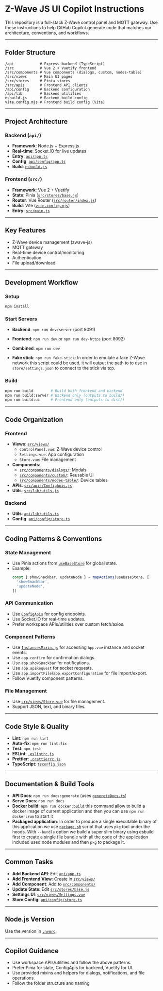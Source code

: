 # Z-Wave JS UI Copilot Instructions

This repository is a full-stack Z-Wave control panel and MQTT gateway. Use these instructions to help GitHub Copilot generate code that matches our architecture, conventions, and workflows.

---

## Folder Structure

```
/api            # Express backend (TypeScript)
/src            # Vue 2 + Vuetify frontend
/src/components # Vue components (dialogs, custom, nodes-table)
/src/views      # Main UI pages
/src/stores     # Pinia stores
/src/apis       # Frontend API clients
/api/config     # Backend configuration
/api/lib        # Backend utilities
esbuild.js      # Backend build config
vite.config.mjs # Frontend build config (Vite)
```

---

## Project Architecture

### Backend (`api/`)
- **Framework**: Node.js + Express.js
- **Real-time**: Socket.IO for live updates
- **Entry**: [`api/app.ts`](api/app.ts)
- **Config**: [`api/config/app.ts`](api/config/app.ts)
- **Build**: [`esbuild.js`](esbuild.js)

### Frontend (`src/`)
- **Framework**: Vue 2 + Vuetify
- **State**: Pinia ([`src/stores/base.js`](src/stores/base.js))
- **Router**: Vue Router ([`src/router/index.js`](src/router/index.js))
- **Build**: Vite ([`vite.config.mjs`](vite.config.mjs))
- **Entry**: [`src/main.js`](src/main.js)

---

## Key Features

- Z-Wave device management (zwave-js)
- MQTT gateway
- Real-time device control/monitoring
- Authentication
- File upload/download

---

## Development Workflow

### Setup

```bash
npm install
```

### Start Servers

- **Backend**: `npm run dev:server` (port 8091)
- **Frontend**: `npm run dev` or `npm run dev-https` (port 8092)
- **Combined**: `npm run dev`

- **Fake stick**: `npm run fake-stick`: In order to emulate a fake Z-Wave network this script could be used, it will output the path to to use in `store/settings.json` to connect to the stick via tcp.

### Build

```bash
npm run build        # Build both frontend and backend
npm run build:server # Backend only (outputs to build/)
npm run build:ui     # Frontend only (outputs to dist/)
```

---

## Code Organization

### Frontend

- **Views**: [`src/views/`](src/views/)
    - `ControlPanel.vue`: Z-Wave device control
    - `Settings.vue`: App configuration
    - `Store.vue`: File management
- **Components**:
    - [`src/components/dialogs/`](src/components/dialogs/): Modals
    - [`src/components/custom/`](src/components/custom/): Reusable UI
    - [`src/components/nodes-table/`](src/components/nodes-table/): Device tables
- **APIs**: [`src/apis/ConfigApis.js`](src/apis/ConfigApis.js)
- **Utils**: [`src/lib/utils.js`](src/lib/utils.js)

### Backend

- **Utils**: [`api/lib/utils.ts`](api/lib/utils.ts)
- **Config**: [`api/config/store.ts`](api/config/store.ts)

---

## Coding Patterns & Conventions

### State Management

- Use Pinia actions from [`useBaseStore`](src/stores/base.js) for global state.
- Example:
    ```js
    const { showSnackbar, updateNode } = mapActions(useBaseStore, [
      'showSnackbar',
      'updateNode',
    ])
    ```

### API Communication

- Use [`ConfigApis`](src/apis/ConfigApis.js) for config endpoints.
- Use Socket.IO for real-time updates.
- Prefer workspace APIs/utilities over custom fetch/axios.

### Component Patterns

- Use [`InstancesMixin.js`](src/mixins/InstancesMixin.js) for accessing `App.vue` instance and socket events.
- Use `app.confirm` for confirmation dialogs.
- Use `app.showSnackbar` for notifications.
- Use `app.apiRequest` for socket requests.
- Use `app.importFile`/`app.exportConfiguration` for file import/export.
- Follow Vuetify component patterns.

### File Management

- Use [`src/views/Store.vue`](src/views/Store.vue) for file management.
- Support JSON, text, and binary files.

---

## Code Style & Quality

- **Lint**: `npm run lint`
- **Auto-fix**: `npm run lint:fix`
- **Test**: `npm test`
- **ESLint**: [`.eslintrc.js`](.eslintrc.js)
- **Prettier**: [`.prettierrc.js`](.prettierrc.js)
- **TypeScript**: [`tsconfig.json`](tsconfig.json)

---

## Documentation & Build Tools

- **API Docs**: `npm run docs:generate` (uses [`genereteDocs.ts`](genereteDocs.ts))
- **Serve Docs**: `npm run docs`
- **Docker build**: `npm run docker:build` this command allow to build a docker image of current application and then you can use `npm run docker:run` to start it
- **Packaged application**: In order to produce a single executable binary of this application we use [`package.sh`](package.sh) script that uses `pkg` tool under the hoods.
With `--bundle` option we build a super slim binary using esbuild first to create a single file bundle with all the code of the application included used node modules and then `pkg` to package it.

---

## Common Tasks

- **Add Backend API**: Edit [`api/app.ts`](api/app.ts)
- **Add Frontend View**: Create in [`src/views/`](src/views/)
- **Add Component**: Add to [`src/components/`](src/components/)
- **Update State**: Edit [`src/stores/base.js`](src/stores/base.js)
- **Settings UI**: [`src/views/Settings.vue`](src/views/Settings.vue)
- **Store Config**: [`api/config/store.ts`](api/config/store.ts)

---

## Node.js Version

Use the version in [`.nvmrc`](.nvmrc).

---

## Copilot Guidance

- Use workspace APIs/utilities and follow the above patterns.
- Prefer Pinia for state, ConfigApis for backend, Vuetify for UI.
- Use provided mixins and helpers for dialogs, notifications, and file operations.
- Follow the folder structure and naming